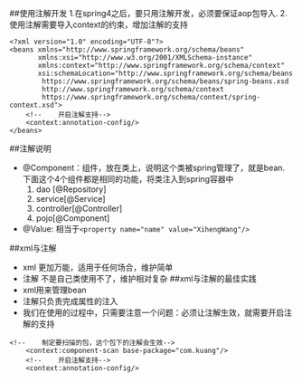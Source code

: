 ##使用注解开发
1.在spring4之后，要只用注解开发，必须要保证aop包导入.
2.使用注解需要导入context的约束，增加注解的支持
```
<?xml version="1.0" encoding="UTF-8"?>
<beans xmlns="http://www.springframework.org/schema/beans"
       xmlns:xsi="http://www.w3.org/2001/XMLSchema-instance"
       xmlns:context="http://www.springframework.org/schema/context"
       xsi:schemaLocation="http://www.springframework.org/schema/beans
        https://www.springframework.org/schema/beans/spring-beans.xsd
        http://www.springframework.org/schema/context
        https://www.springframework.org/schema/context/spring-context.xsd">
    <!--    开启注解支持-->
    <context:annotation-config/>
</beans>
```
##注解说明
- @Component：组件，放在类上，说明这个类被spring管理了，就是bean. 下面这个4个组件都是相同的功能，将类注入到spring容器中
     1. dao [@Repository]
     2. service[@Service]
     3. controller[@Controller]
     4. pojo[@Component]
- @Value: 相当于```<property name="name" value="XihengWang"/>```



##xml与注解
- xml 更加万能，适用于任何场合，维护简单
- 注解 不是自己类使用不了，维护相对复杂
##xml与注解的最佳实践
- xml用来管理bean
- 注解只负责完成属性的注入
- 我们在使用的过程中，只需要注意一个问题：必须让注解生效，就需要开启注解的支持
```
<!--    制定要扫描的包，这个包下的注解会生效-->
    <context:component-scan base-package="com.kuang"/>
    <!--    开启注解支持-->
    <context:annotation-config/>
```
